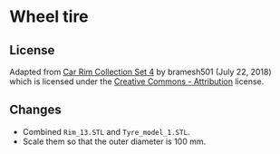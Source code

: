 # Wheel tire

## License

Adapted from [Car Rim Collection Set 4](https://www.thingiverse.com/thing:3014733) by bramesh501 (July 22, 2018) which is licensed under the [Creative Commons - Attribution](https://creativecommons.org/licenses/by/4.0/) license.

## Changes

- Combined ``Rim_13.STL`` and ``Tyre_model_1.STL``.
- Scale them so that the outer diameter is 100 mm.
